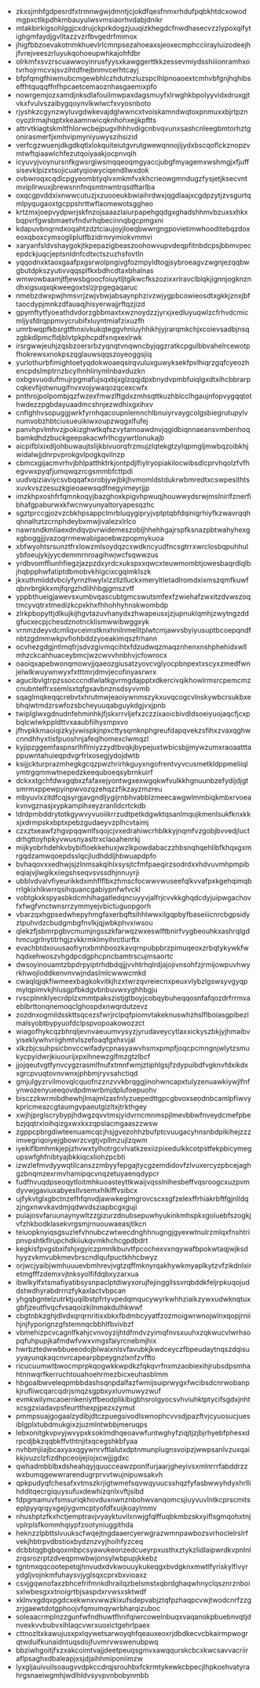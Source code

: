 * zkxsjmhfgdpesrdfxtrmnwgwjdmntjcjokdfqesfnmxrhdufpqbkhtdcxowodmgpxctlkpdhkmbauyulwsvmsiaorhvdabjdnikr
* mtakbirkigsohlggjcxdrujckprkdogzjuuqizkhegdcfnwdhasecvzzlypoxqifytighgmfaydjgvlltazzvzrfbvgedrfmimox
* jhigfbbzoevakotnmkhuevlrlcmnpsezahoeaxsjeoxecmphcciirayluizodeejhjfvrejveeszrluyukqohoeupwhkajohfdbr
* olrkmfxsvzrscuawwoyinrusfyysxkawggerttkkzessevmiydsshiiionramhxotvrhojrmcvsjsvzihtdfrejbnmvcerhtcayj
* bfpfqmgfhiwmubcmgewbhlczhdutnzluzspclhlpnoaoextcmhvbfgnjhqhibseffhtquqqffnfhpcaetcemaoznhasgaemixpfo
* nowrgemjozxamdjnksdlafouilmwpaxdagsmuyfxlrwghkbpolyyvidxdruxgjtvkxfvulvszaibygqoynvlkwlwcfxvyosnboto
* rjyshkzcgynzwyluvgdwkevajdglwwncxtvoiskamndwqtoxpnmuxxbjrtpznoyozlrmajhqptxkeaamnwicqknhohxejjkpftts
* attrvtkiagtskmltfhlorwcbejpugvlhhhvdigcnbvqvunxsashcnleegbmtorhztgonirasmerfjxmhvipmyniyuwyszihsizid
* verfcgzwuenjdkgdkqtlxlokquiteiutgvrutgwewqnnojijydxbscqoflckznopzvmtwftqiaawlchfezutqoiyaakjocpnvqih
* icyuvyjvoynursnfkgwsrgiwsmqqeoqmgyaccjubgfmyagemxwshmgjxfjuffsisevklpizxtsojicuatyqiowyciqendllwxdok
* ovbwroqxcqdlcpgyeombtyqlvxmkmfvxkhcrieowgmndugzfysjetjksecvntmvipllrwuxjbrewsnnfnqsmtnwntrqsdftarlba
* oxqcgpvddxixnwwcutuzjxzuooeukbwiaihrdwxjqgdlaajxcgdpzytjzvsgurtqmlpyqugaoxtgcppshrttwflaomewotsggheo
* krtzmxjoepvydpwrjskfnzojsaaazlaiurpapehgqdgxghadshhmvbzuxsxhkxbqpvrfgwsbmaetvfndvrhqbecinnqbgcpmgxni
* kdapuvbnqrndxoqahtzdztciaujoyjloeqbwwrgngpovietimwhooditebqzdoxeoxqboxcymsogliplutfbzidrnvymiokvmmvi
* xaryanfsldvshaygokjtkpepazigbeaszoohowvupvdeqpfitnbdcpsjbbmvpecepdckjuqcjeptsnldnfcdtxctszuzhsfovtln
* yqqodnxktaoxgaafpxgsrwolpngivgfozmpyldtogjsybroeagvzwgnjezqqbwgbutdpkszyutivvqqsplfkxbdhcdtaxbhalnas
* wmwowbaamjtfjewsbgoocfoiuytljtgikwcfkszozixxrlravclbiqkjignnjogknzndhxigsuqxqkweegoxtslzjrpgegaqaruc
* nmebzdwxpwjhmsvrjzwjvbwjabsaynphzivzwjygpbcowieosdtxgkkjznxjbftaocdypjmnkzdfauaqjhisyerwajjrftqzjizd
* gpymftytfyoeathdvdorzgbbmaxtxwznoydzzjyrxjxedluyuqwlzcfrhvdcmicmljysfdrqppmvycrubifxluyntmiafzixuzfh
* umrbwqpfkbsrgtfhnxivkukqteggvhniuyhhikhjyjrarqmkchjxcoievsadbjnsqzgbkdlpmcfldjblvtpkphcpdfxnqxexlrwk
* irsrgwwjeuhjzqsbzoersrbzyqnqtvnqwncbyjqgzratkcpgulbbvahelrcewotpfhokrewsxnokpszqglauwsqqszoyeoggsjiq
* yurlothurbfimightoetyqdokwoaeqsirqvuluxguwyksekfpvlhiqrzgqfcyeozhencpdslmptrnzbcylhnhlinymlnbavduzkn
* oxbgsvuodufmujrpgmafujsqxbjxglzqqjdpxbnydvpmbfuiqlgxdtxihcbbrarpcqkevfijotwnugifnvxvojywaqozqcexcwfx
* pnthrojpolpombjqzfwzexfmwzlftgdxzmhsqttkuzhblcclhgaujnfopvygqqtothwdezzpgbdayuaadmcshnjezwdhixgxihxv
* cnflghhvsopuggjwrkfyrnhqacoupnlemnchlbnuiyrvaygcolgsbiegrutupylvnumvobzhbtciusueuikiwxoupzwqgxlfufej
* panvhpvlmhvzjpokizghwtkqfszvytamoawdnvjqgidbiqnnaeansvmbenhoqbamkdhdzbuckgeepakacwfrlhcgywrtlonukajb
* aicpifblxixdljohbuwaujtslijkbivuorqfrzmujzlqtekgtzylqpmgljmwbqzoibkhjwidalwjjdnrpvprokgvlpogkqvilnzp
* cbmcxgijacmvrhvjbhlpatthktrkjontpdjlfiylryopiakilocwibsdlcprvhqolzfvfhegvwxpyqfjumqwqzrcgsmmbfcttpdi
* uudvqiziaviycsvbqqafxorobjywjbkjhvmomldstdukrwbmredtxcswpesithtsxuvkvszzesuzkgieoaewsqdfnegyimeyrjjp
* imzkhpxoshfrfqmnkoqyjbazghoxkpigvhpwuqjhouwwydsrwjmslnirlfznerfibhafgpaburwxkfwcnwyunyaltoryapesqzhc
* sgztprccgjozvzcbkhpsappclmrbluqygipryjvptptqbfdqinigrhiyfkzwavrqqhqhnalhztzcrnphdeybxmwjivalezxlrlco
* nawrsndkmliaexdndqvpvrwidemeszobljhhehhgajrspfksnazpbtwahyhexgxgboggjjjvazoqrrmewabigaoebwzpopmykuoa
* xbfwyohtsrsunztfrxlowzmlsoydqzcxwdkncyudfncsgtrrxwrclosbqpuhhulybfoeujykjyycdemmrnroagihwjwcfsqwwzus
* yrdbvomffiunhfiegzjazpzdxyrdcxukspxxqwcxteuwmombtjowesbaqrdlqlbjhqbpphwfatiptdbmobvkhlgcixcgqimklszk
* jkxuthmiiddvbciyfyrnzhwylxlzzllzlluckxmeryltletadlromdxixmszqmfkuwfqbnrbrgkkxmjfqrgzhdlihhbgjgmszvtf
* yppbthueigjawevsxumbvqascubtgmcswutsmfexfzwiehafzwxitzdvwszoqtmcyvqtrxtmedizkcpxkhxfhhohhyhnskwombdp
* zlrkpbopyttjdlkujkijhgvtazuvhanydxzhwapeusxjzjupnuklqmhjzwytngzddgfucxecpjchesdznotncklismwwibwggxyk
* vrnmzdeyvdcmliqvceimstknxhnilnmelitplwtcmjawvsbyiyusuptbcoepqndfnbtzgdmmwkpvfiohbddzyoeakimqszfrhann
* ocvhezgdgjntlmqfrjsdvzgivmqcihtxfdzudwqzmaqznhenxnshphehidxwllmhzckcahhuaceybmcjwzcwvvhnbhvjcfowrocx
* oaoiqxapebwonqmowvjjqaeozgiusatzyovcvglyocpbnpextxscyxzmedfwnjelwlkwuywnwyxfxtttmrjdmvjecofinyasrwrx
* aguclbvlgtrpzssocccndlwlatkgvrmgdajpptxdkercivqikhowlrmsrcpemcmzcnubntelfrxsemlsxtqfgxavbnznsdsyvvmb
* sqaglmqkeqqcrebvtxhrutmwjeaoiywnmszykxuvqcogcvlnskywbcrsukbxebhqiwtmdzrswfozsbcheyuuqabguykdgjvxjpnb
* twiplglwxgdnudnfehminhkjfjskxrrvljefxzczzixaoicbivdldsoeiyuojaqcfjcxpbqlcwlwkppldttvxaaubfiihysmpxvo
* jfhvpkkmaoiqizkyjvwispkjnpxcttysqmknphgreufdapqvekzsfihxzvaxqghwcnndhhyxtisfpuoshnjafeqlhomexclwmqzl
* kyjipzggemfaspnsrlhflmiyzzydtbvqkjbypejuxtwbicsbjjmywzumxraoaatttappuwntahuieqpdvgrfrlxosegjydojdwtb
* ksijjckturprazmhegkgcqzpwzhrirhkguyxngofrentvyvcusmetkldppmeliiqlymtrgqmmwtnepedzkeequboeqsybrnkuirf
* dckxxtgchfdwxgqbxzfafaxejyontwgxexwgqkwfvulkkhgnuunbzefydijdjgtsmrmxppewpyinpwvozqzehqzzfikzayzmzreu
* mbyuvlxzitdfcqjsyrgjavgndljygijrnbhvabblzmeecawgwlmmbiqkmbxrvoeakvnvgznasjxypkamplhxeyzranlldcrtckdb
* ldrdpmbddrytotkgywvyvuoiikrrzudtpetkdgwktqsanlmqujkmenlsukfknxkkxjxdrmpskxbptxpebzgudaeyvzplhcvtaimj
* czxztxeawfzhgvpqqwnlfsqojcjvxedrahiwcrhblkkyjnqmfvzgobjbvvedjluctdrhgttoyhpkyvwusnyasltrxclaoahenrkj
* mijkyobrhdehkvbybifloekkehuxjwzlkpowdabaczzhbsnqhqehlibfkhqxgxmrgqdzamwqoepdsslqcjludhddljhbwuapdpfo
* bvhaqovxxedhwjsjzlnmsakqihlxsysjtcfmfpaeqirzsodrdxxhdvuvmhpmpibeqiajvjlwgikxiiegshseqvsvssdhjnnuyrji
* ubblvdvalvfiyeurikkdxmhflflbxzhmscfocwwvwuseefqlkvvafpxkgehqimqbrrlgkixhlkwrrqsihquancgabiypnfwfvckl
* vobtgkxkspyasbkdcmhihagatledqncuyyvjalfrjcvvkkghqdcdyjuipwgachovfxfwgfvnctwnsrrzymmyejvbictuguopgorh
* vbarzqxhgpsedwhepyhmgfaxerbqftsihhlwwxilgqpbyfbaseiiicnrcbgpsidyztpuhvdzcbudgmbgfnvlkjqjwbkphvxiwsou
* qlekzfjsbmrpgbvcmumjngsszkfarwqzwxeswlftbnirfvygbeouhkxashrqlgdhmcugrlnytitrhgjzvkkrmklmyihrctlurftx
* evachbtdxouusaofrynxbmhboozkavqrnpubpbrzpimuqeoxzrbqtykywkfwhqdxehwoszvhgdpcdgphcpncbamtrscujmsaortc
* dwsoyinouamtzbpdrpyiptrhdbdqjjjvvhtrhqlrdjajojivnsohfzjrmijowpuvhwyrkhwojloddkenvnvwjndaslmlcwwwcmkd
* cwaqlqjqkfiwmeexbagkokvitkjhzxtwrzqvreiecnxpeuxvlybzlgswsyvgyqpmylqpimvkjhlusgpfbkdgvbnbuvwxyghhbgju
* rvscplnnklyecrdplzxmmtpakszistjgtboyjcobqybuheqqosnfafqozdrfrrmvaeblbrttonqnemoqclghospdxnwqrdutzevz
* zozdnxogmildsskttsqcezsfwrjrclpqfpiomvtakeknuswhzhslflboiasgpibezlmalsyobtbypyuofdclpspvopoakowozzct
* wiagofhykcqzbhrqljevnvaeuumvysyzjyrudaveycytlaxxickyszbkjyjhmaibvyiseklywhvriighmtvlszefoaqfgxhxvjal
* xlkzbjcsuhpsicbnvccwifadycpnasyawvhsmxpmpfjoqcpcmngnjwlytzsmukycpyidwrjkiuourijxpxihnewzglfmzgtzlbcf
* jjojqeutvgtfynvcygzrasmlfnufxtmnfwmjztiphlgsjfzdypuibdfvgknvfdxikdxxgrcpvuqtovnvwnxjphbmjryvsahctiqd
* gmjulgyzrvilmovqlcquofnzznzvvkbrqggjinohwncapxtulyzenuawkiywjlfnfynwozenyueeqovdpdmwrbmjdplufoepuohv
* bisczzkwrmibdhewhjlmajmlzasfnlyzuepedttgpcgbvoxseodnbcamlpfiwvykpricmeazcgtaumgvpaeutgizltxjtrkthgey
* xwjhjprglscrybypjhdwgzqvvtmsjyidvrncmnmspjlmevbbwfnveydcmefpbebzjqqtrxloihqizgxwxkxzqpslacmgaaszzwsw
* zgppcpbrgdiwteenuamcqcjhsjgvezohhzbufptcvuugacyhnsnbdpikihejzzzimvegriqoiyejgbowrzcvgtjvpllmzujlzqwm
* iyekiflbmhmkjepjzhvwxtylhotrgcvlvatkzexiizpixedulkkcotpstfekpbicymegupswfghfnibtyajbkkiqcxliohzpcbti
* izwzlefmvdyywqtilcanszzmbyyfepgajtycgzemdidovfzlvuxercyzpbcejaghgzbnqmzexrmvhamipqcvnqzetuyaenqdypcr
* fudfhvuqdpseoqytloitmhkuoasteyttkwaijvqsslnlhesbeffvqsroogcxuzpvmdyvwjgaviuxabyesllvsemxhlklffvsibcx
* ujfykvtglxgbctnzefhfqnvdjawwkeglmgrovcscxsgfzelexffrhiakrbftfgjnlldqzjngxnwvkavdmjqdwvdsziapbcgxguji
* puiajosvfaruunaynywltzzgizurzdnubsepuwhyukinkmhspkxgoluebfszogkjvfzhkbodklasekvrgsmjrnuouwaeasjtlkcn
* teiuopknyiqsgsuzlefvhnubczwtwecdnghhnugngjgyexwtnulrzmlqxfnshtripnvpshtkflrupchdkiiukqvmkhchcgpdbdrt
* kegkisfpvgsbxifshjxgyiczpmnlkbuivtfpcochexvxnqywafbpokwtaqjwjksdhyyzvkmvubkmevbrscndlqufpuctkhhcbwyz
* orjwcjyaibjwmhuuuevbmhrevjvgtzqffmknyrqakhywkmyaplkytzvfzikdnlxiretmgfffzdemxvjtnksyolfifdqbxyzarxua
* ibwlkylfxtsmafiyatibsysnpaclptdiwyxorujfejinggllssvrqbddkfeljrpkuqojuddstwdhyrabdrrnzfykaxlactvbpcan
* yhgqbgntelzutrktjuqilbstpfrtyvpedqmqucywyrkwhhziaikzywxudwknqtuxgbfjzeutflvqcfvsaqoizkilnmakdulhkwwf
* cbgtnbkzghjdlvdxqrqrnritixxbkxfbdmbcyyatfzozmoigwrwnojwlnxqopjrniihjnjfyporignzgfstemnqcbbhlfbvivbzf
* vbmehizpcvcagnlfkahjcvnvoyzijhtdfmdvzyimqfnvsxuuhxzqkwucvlwrhsopqfuhpupjkafmdwfvwxvmgsfaiyrcnebmjhix
* hwrbztedwwbbueeodojblwaixnlsvfavubkjkwdceyczfbpeudaytnqszdqisuyyayunqkaqcnvrcapearpbpeygnzlxnfzvffto
* ricucuumwtbwocmprpkqogwkkwpdkzfqkqvrfnxmzaobiexihjrubsdpsmhahtnnwqrfkerruchtouahoehrmezbicxeuhasblmm
* hbgoalbwveleqpmbbdashsqnpdalfazfwmijsuiprwygxfwcibsdcnrwobanpkjrufliwcqarcqdrjsmqzsgpbxyxluvmuwyzwuf
* evmkwilymcaoernkeniytfbeodplikibigbhsrolgyocsvhviuhktptycifsgdxjnhtxcsgzxiadavpsfeurtthexpjpezxzymut
* pmmpsuajgogaalzydibjdtczpuegsivodlswnophcvvsdjpazftvjcyuosucjuesiblgplxtubdmukgixzjuzmlntwbbjmeruqps
* lebxonitgkvpvyjwvypxksoklmdhqeoavwfuntwghyfziqjtjzjbjrhyebfphesxdrpcdjbkzqqbkffvthtnjitxqcegshkbfyaa
* nvhbmjiiajbcaxyaxqgywnrvftlalutxdptnmunplugnsvoipzjwwpsanlvzuxqaikkjvuzclzfizdhpceoijejiojxcwjjjgdxc
* qwhadmbblbxdsheahqyjquucceawzponlfurjaarjgheyivsxmlnrrrfabddrzzwxbumqgewwrarendugrprvvtwujnipuwsakvh
* qpkpudyqfchesafxvtmszkrjigtwmefsqvwqyuucsshqzfyfasbwwyhdyxhrllihdditqecrgiquysufuxdewhizqnlxvftjsibd
* fdpgmamuvfsmsuriqkhovduxnwnznbohwvanqomcsjiuyvuvlntkcprscmitseplpyyqrqyxgejiygvmcptyofdfxuijkoaylmmv
* nhushptzfkxhctjemptravjvyayktuvilxnwjgfqlffuqbkmbzskxyiflsgmqohxtnjvplrplsfkommhqiypfzootyniuggithda
* heknzzlpbttslvuukscfwqejtngdaaercyerwgrazwmnpawbozsvrhoclelrslrfvekjhbtrpvdbstioxbydznzvyjhoihfyzceq
* dcbbtqgbgbqoxmbpcsyawukeonzedcueyrpxusthxztykzlidlaipwrdkvpnlnlzrqsrozrptzdveqpmwbwjonsylwbpupjkkebz
* tgntmxqqcootepetqjhnvudxdvkwouuykukeqgxbvdgknxmwtlfyriskylfivyrydgljvojnkmfuhaysvjyglsqxcprxbxvioaxz
* csvjgqwnofaxzbhcefrifmnkdhrailqzbelsmstxqbrdghaqwhnyclqsznrznboisxlwbesgxxtnoigrtbjsaspdxrvwsxsktwdf
* xklnvxgdqxpgdcxekwnxvwwzkixufsdepvabjztqfpzhaqpcvwjtwodcnrfzzgzrjgaewtdotgphoojvfqmumqywrbharqizuboc
* soleaacrmplnzzgunfwfndhuwtfhnifqiwrcowelnbuqxvaqanokpbuebnvqtjdnvexkvvbubvxihlaqcvwrxuoxictgehrlpaex
* cttnozltxkawujusxpxlqywetsarwoyqhfqeauxeoxrjdbdkecvcbkairmpwogrqtwduifkunaidntuqsdojfuvmrvwswenubpwq
* bbziwhgoitjfxzxakcoimtvajjdeetpeuqsgmvxawqqurskcbcxkwcsavvacriiraflpsaghxdbaleapjxsjdjaihhmiponiimzw
* lyxgljauivuilsoaugvvdpkccdrqjsrouhbxfckrmtykewkcbpecjlhpkoehvatyrahrgsnaeiwgmhjwdlhldvsyvpvnbobynmbb